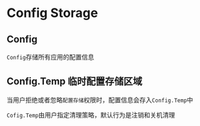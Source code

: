 # Config Storage

## Config

`Config`存储所有应用的配置信息

## Config.Temp 临时配置存储区域

当用户拒绝或者忽略`配置存储`权限时，配置信息会存入`Config.Temp`中

`Cofig.Temp`由用户指定清理策略，默认行为是注销和关机清理